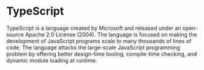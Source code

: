 # TypeScript
TypeScript is a language created by Microsoft and released under an open-source Apache 2.0 License (2004). The 
language is focused on making the development of JavaScript programs scale to many thousands of lines of code. 
The language attacks the large-scale JavaScript programming problem by offering better design-time tooling, 
compile-time checking, and dynamic module loading at runtime.
